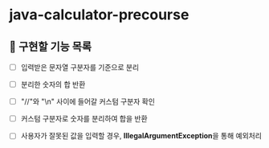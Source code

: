 # java-calculator-precourse

## 📌 구현할 기능 목록

- [ ] 입력받은 문자열 구분자를 기준으로 분리
- [ ] 분리한 숫자의 합 반환

- [ ] "//"와 "\n" 사이에 들어갈 커스텀 구분자 확인
- [ ] 커스텀 구분자로 숫자를 분리하여 합을 반환

- [ ] 사용자가 잘못된 값을 입력할 경우, **IllegalArgumentException**을 통해 예외처리


